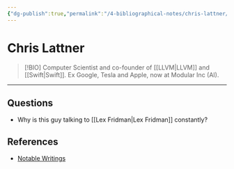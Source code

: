 ```yaml
---
{"dg-publish":true,"permalink":"/4-bibliographical-notes/chris-lattner/","tags":["role/computer_scientist"],"created":"2023-09-04T20:46:52.192-06:00","updated":"2023-09-04T20:56:12.230-06:00"}
---
```


# Chris Lattner

> [!BIO]
> Computer Scientist and co-founder of [[LLVM\|LLVM]] and [[Swift\|Swift]]. Ex Google, Tesla and Apple, now at Modular Inc (AI).

---
## Questions
- Why is this guy talking to [[Lex Fridman\|Lex Fridman]] constantly?
## References 
- [Notable Writings](https://www.nondot.org/sabre/Resume.html#writing)
